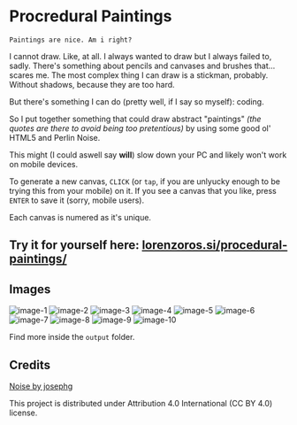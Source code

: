 # Procredural Paintings

`Paintings are nice. Am i right?`

I cannot draw. Like, at all. I always wanted to draw but I always failed to, sadly. There's something about pencils and canvases and brushes that... scares me. The most complex thing I can draw is a stickman, probably. Without shadows, because they are too hard.

But there's something I can do (pretty well, if I say so myself): coding.

So I put together something that could draw abstract "paintings" *(the quotes are there to avoid being too pretentious)* by using some good ol' HTML5 and Perlin Noise.

This might (I could aswell say **will**) slow down your PC and likely won't work on mobile devices.

To generate a new canvas, `CLICK` (or `tap`, if you are unlyucky enough to be trying this from your mobile) on it. If you see a canvas that you like, press `ENTER` to save it (sorry, mobile users).

Each canvas is numered as it's unique.

## Try it for yourself here: [lorenzoros.si/procedural-paintings/](https://lorenzoros.si/procedural-paintings/)

## Images

![image-1](output/procedural-painting-8956398119.png)
![image-2](output/procedural-painting-7411831160.png)
![image-3](output/procedural-painting-8251114162.png)
![image-4](output/procedural-painting-1554061812.png)
![image-5](output/procedural-painting-0116410884.png)
![image-6](output/procedural-painting-0463815316.png)
![image-7](output/procedural-painting-1164401815.png)
![image-8](output/procedural-painting-2071144826.png)
![image-9](output/procedural-painting-8608712415.png)
![image-10](output/procedural-painting-7141810916.png)

Find more inside the `output` folder.

## Credits

[Noise by josephg](https://github.com/josephg/noisejs)

This project is distributed under Attribution 4.0 International (CC BY 4.0) license.
